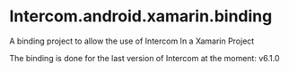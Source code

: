 # Intercom.android.xamarin.binding
A binding project to allow the use of Intercom In a Xamarin Project

The binding is done for the last version of Intercom at the moment: v6.1.0
